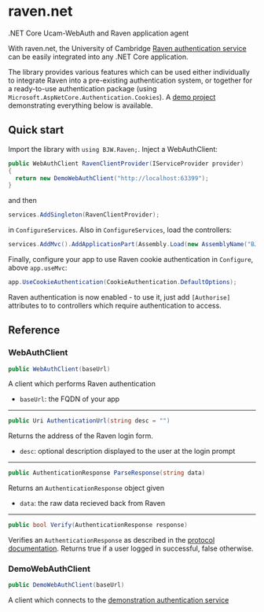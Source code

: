 # raven.net

.NET Core Ucam-WebAuth and Raven application agent

With raven.net, the University of Cambridge [Raven authentication service](https://raven.cam.ac.uk) can be easily integrated into any .NET Core application.

The library provides various features which can be used either individually to integrate Raven into a pre-existing authentication system, or together for a ready-to-use authentication package (using ```Microsoft.AspNetCore.Authentication.Cookies```). A [demo project](/src/RavenDemo) demonstrating everything below is available.

## Quick start
Import the library with ```using BJW.Raven;```.
Inject a WebAuthClient:
~~~~ cs
public WebAuthClient RavenClientProvider(IServiceProvider provider)
{
  return new DemoWebAuthClient("http://localhost:63399");
}
~~~~
and then
~~~~ cs
services.AddSingleton(RavenClientProvider);
~~~~
in ```ConfigureServices```. Also in ```ConfigureServices```, load the controllers:
~~~~ cs
services.AddMvc().AddApplicationPart(Assembly.Load(new AssemblyName("BJW.Raven")))
~~~~
Finally, configure your app to use Raven cookie authentication in ```Configure```, above ```app.useMvc```:
~~~~ cs
app.UseCookieAuthentication(CookieAuthentication.DefaultOptions);
~~~~

Raven authentication is now enabled - to use it, just add ```[Authorise]``` attributes to to controllers which require authentication to access.

## Reference
### WebAuthClient
~~~~ cs
public WebAuthClient(baseUrl)
~~~~
A client which performs Raven authentication

* ```baseUrl```: the FQDN of your app

---
~~~~ cs
public Uri AuthenticationUrl(string desc = "")
~~~~
Returns the address of the Raven login form.
* ```desc```: optional description displayed to the user at the login prompt

---
~~~~ cs
public AuthenticationResponse ParseResponse(string data)
~~~~
Returns an ```AuthenticationResponse``` object given
* ```data```: the raw data recieved back from Raven

---
~~~~ cs
public bool Verify(AuthenticationResponse response)
~~~~
Verifies an ```AuthenticationResponse``` as described in the [protocol documentation](http://raven.cam.ac.uk/project/waa2wls-protocol.txt). Returns true if a user logged in successful, false otherwise.

### DemoWebAuthClient
~~~~ cs
public DemoWebAuthClient(baseUrl)
~~~~
A client which connects to the [demonstration authentication service](http://demo.raven.cam.ac.uk)

